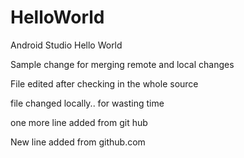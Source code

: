# HelloWorld
Android Studio Hello World

Sample change for merging remote and local changes

File edited after checking in the whole source 

file changed locally.. for wasting time

one more line added from git hub

New line added from github.com 



